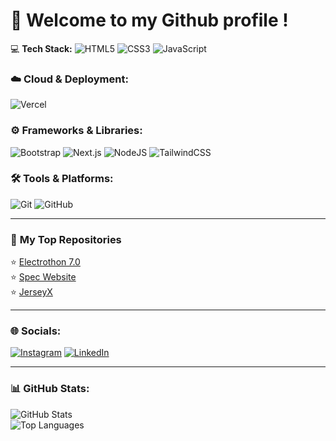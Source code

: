 # 👋 Welcome to my Github profile ! 
💻 **Tech Stack:**
![HTML5](https://img.shields.io/badge/HTML5-E34F26?style=flat&logo=html5&logoColor=white)
![CSS3](https://img.shields.io/badge/CSS3-1572B6?style=flat&logo=css3&logoColor=white)
![JavaScript](https://img.shields.io/badge/JavaScript-F7DF1E?style=flat&logo=javascript&logoColor=black)

### ☁️ **Cloud & Deployment:**
![Vercel](https://img.shields.io/badge/Vercel-000?style=flat&logo=vercel&logoColor=white)

### ⚙️ **Frameworks & Libraries:**
![Bootstrap](https://img.shields.io/badge/Bootstrap-7952B3?style=flat&logo=bootstrap&logoColor=white)
![Next.js](https://img.shields.io/badge/Next.js-000?style=flat&logo=next.js&logoColor=white)
![NodeJS](https://img.shields.io/badge/Node.js-339933?style=flat&logo=node.js&logoColor=white)
![TailwindCSS](https://img.shields.io/badge/TailwindCSS-38B2AC?style=flat&logo=tailwind-css&logoColor=white)

### 🛠️ **Tools & Platforms:**
![Git](https://img.shields.io/badge/Git-F05032?style=flat&logo=git&logoColor=white)
![GitHub](https://img.shields.io/badge/GitHub-181717?style=flat&logo=github&logoColor=white)

---

### 🚀 **My Top Repositories**
⭐ [Electrothon 7.0](https://github.com/bhinfinity/Electrothon_7.0)  
⭐ [Spec Website](https://github.com/bhinfinity/spec-nith.github.io)  
⭐ [JerseyX](https://github.com/bhinfinity/JerseyX)  

---

### 🌐 **Socials:**
[![Instagram](https://img.shields.io/badge/Instagram-E4405F?style=flat&logo=instagram&logoColor=white)](https://instagram.com/pra1ham.wav)
[![LinkedIn](https://img.shields.io/badge/LinkedIn-0077B5?style=flat&logo=linkedin&logoColor=white)](https://www.linkedin.com/in/pratham-lodha-4b93b2348/)


---

### 📊 **GitHub Stats:**
![GitHub Stats](https://github-readme-stats.vercel.app/api?username=bhinfinity&show_icons=true&theme=radical)  
![Top Languages](https://github-readme-stats.vercel.app/api/top-langs/?username=bhinfinity&layout=compact&theme=radical)

